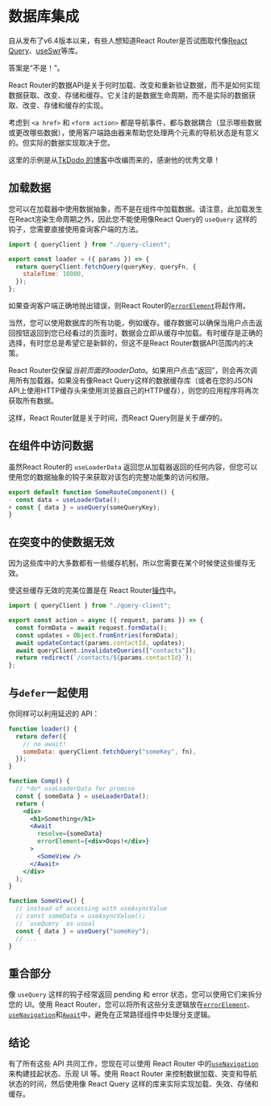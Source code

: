#  数据库集成

自从发布了v6.4版本以来，有些人想知道React Router是否试图取代像[React Query](https://tanstack.com/query/v4/)、[useSwr](https://swr.vercel.app/)等库。

答案是“不是！”。

React Router的数据API是关于何时加载、改变和重新验证数据，而不是如何实现数据获取、改变、存储和缓存。它关注的是数据生命周期，而不是实际的数据获取、改变、存储和缓存的实现。

考虑到 `<a href>` 和 `<form action>` 都是导航事件，都与数据耦合（显示哪些数据或更改哪些数据），使用客户端路由器来帮助您处理两个元素的导航状态是有意义的。但实际的数据实现取决于您。

这里的示例是从[TkDodo 的博客](https://tkdodo.eu/blog/react-query-meets-react-router)中改编而来的，感谢他的优秀文章！

## 加载数据

您可以在加载器中使用数据抽象，而不是在组件中加载数据。请注意，此加载发生在React渲染生命周期之外，因此您不能使用像React Query的 `useQuery` 这样的钩子，您需要直接使用查询客户端的方法。

```jsx
import { queryClient } from "./query-client";

export const loader = ({ params }) => {
  return queryClient.fetchQuery(queryKey, queryFn, {
    staleTime: 10000,
  });
};
```

如果查询客户端正确地抛出错误，则React Router的[`errorElement`](https://reactrouter.com/en/main/route/error-element)将起作用。

当然，您可以使用数据库的所有功能，例如缓存。缓存数据可以确保当用户点击返回按钮返回到您已经看过的页面时，数据会立即从缓存中加载。有时缓存是正确的选择，有时您总是希望它是新鲜的，但这不是React Router数据API范围内的决策。

React Router仅保留*当前页面的loaderData*。如果用户点击“返回”，则会再次调用所有加载器。如果没有像React Query这样的数据缓存库（或者在您的JSON API上使用HTTP缓存头来使用浏览器自己的HTTP缓存），则您的应用程序将再次获取所有数据。

这样，React Router就是关于时间，而React Query则是关于*缓存*的。

## 在组件中访问数据

虽然React Router的 `useLoaderData` 返回您从加载器返回的任何内容，但您可以使用您的数据抽象的钩子来获取对该包的完整功能集的访问权限。

```jsx
export default function SomeRouteComponent() {
- const data = useLoaderData();
+ const { data } = useQuery(someQueryKey);
}
```

## 在突变中的使数据无效

因为这些库中的大多数都有一些缓存机制，所以您需要在某个时候使这些缓存无效。

使这些缓存无效的完美位置是在 React Router[操作](https://reactrouter.com/en/main/route/action)中。

```jsx
import { queryClient } from "./query-client";

export const action = async ({ request, params }) => {
  const formData = await request.formData();
  const updates = Object.fromEntries(formData);
  await updateContact(params.contactId, updates);
  await queryClient.invalidateQueries(["contacts"]);
  return redirect(`/contacts/${params.contactId}`);
};
```

## 与`defer`一起使用

你同样可以利用延迟的 API：

```jsx
function loader() {
  return defer({
    // no await!
    someData: queryClient.fetchQuery("someKey", fn),
  });
}

function Comp() {
  // *do* useLoaderData for promise
  const { someData } = useLoaderData();
  return (
    <div>
      <h1>Something</h1>
      <Await
        resolve={someData}
        errorElement={<div>Oops!</div>}
      >
        <SomeView />
      </Await>
    </div>
  );
}

function SomeView() {
  // instead of accessing with useAsyncValue
  // const someData = useAsyncValue();
  // `useQuery` as usual
  const { data } = useQuery("someKey");
  // ...
}
```

## 重合部分

像 `useQuery` 这样的钩子经常返回 pending 和 error 状态，您可以使用它们来拆分您的 UI。使用 React Router，您可以将所有这些分支逻辑放在[`errorElement`](https://reactrouter.com/en/main/route/error-element)、[`useNavigation`](https://reactrouter.com/en/main/hooks/use-navigation)和[`Await`](https://reactrouter.com/en/main/components/await)中，避免在正常路径组件中处理分支逻辑。

## 结论

有了所有这些 API 共同工作，您现在可以使用 React Router 中的[`useNavigation`](https://reactrouter.com/en/main/hooks/use-navigation)来构建挂起状态、乐观 UI 等。使用 React Router 来控制数据加载、突变和导航状态的时间，然后使用像 React Query 这样的库来实际实现加载、失效、存储和缓存。